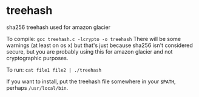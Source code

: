 # treehash
sha256 treehash used for amazon glacier

To compile:
`gcc treehash.c -lcrypto -o treehash`
There will be some warnings (at least on os x) but that's just because sha256 isn't considered
secure, but you are probably using this for amazon glacier and not cryptographic purposes.

To run:
`cat file1 file2 | ./treehash`

If you want to install, put the treehash file somewhere in your `$PATH`, perhaps `/usr/local/bin`.
